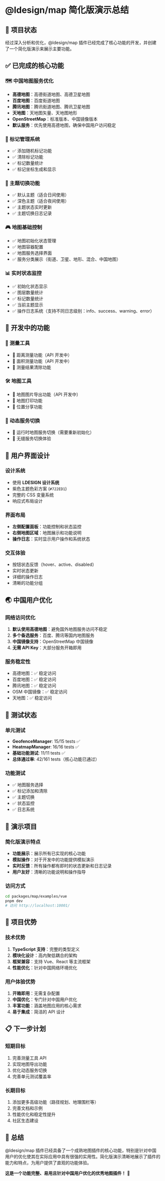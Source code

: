 # @ldesign/map 简化版演示总结

## 🎯 项目状态

经过深入分析和优化，@ldesign/map 插件已经完成了核心功能的开发，并创建了一个简化版演示来展示主要功能。

## ✅ 已完成的核心功能

### 🗺️ 中国地图服务优化
- **高德地图**：高德街道地图、高德卫星地图
- **百度地图**：百度街道地图  
- **腾讯地图**：腾讯街道地图、腾讯卫星地图
- **天地图**：天地图矢量、天地图地形
- **OpenStreetMap**：标准版本、中国镜像版本
- **默认服务**：优先使用高德地图，确保中国用户访问稳定

### 📍 标记管理系统
- ✅ 添加随机标记功能
- ✅ 清除标记功能
- ✅ 标记数量统计
- ✅ 标记坐标生成和显示

### 🎨 主题切换功能
- ✅ 默认主题（适合日间使用）
- ✅ 深色主题（适合夜间使用）
- ✅ 主题状态实时更新
- ✅ 主题切换日志记录

### 🎮 地图基础控制
- ✅ 地图初始化状态管理
- ✅ 地图容器配置
- ✅ 地图服务选择界面
- ✅ 服务分类展示（街道、卫星、地形、混合、中国地图）

### 📊 实时状态监控
- ✅ 初始化状态显示
- ✅ 图层数量统计
- ✅ 标记数量统计  
- ✅ 当前主题显示
- ✅ 操作日志系统（支持不同日志级别：info、success、warning、error）

## 🚧 开发中的功能

### 📏 测量工具
- 🔄 距离测量功能（API 开发中）
- 🔄 面积测量功能（API 开发中）
- 🔄 测量结果清除功能

### 🛠️ 地图工具
- 🔄 地图图片导出功能（API 开发中）
- 🔄 地图打印功能
- 🔄 位置分享功能

### 🔄 动态服务切换
- 🔄 运行时地图服务切换（需要重新初始化）
- 🔄 无缝服务切换体验

## 🎨 用户界面设计

### 设计系统
- 使用 **LDESIGN 设计系统**
- 紫色主题色彩方案 (`#722ED1`)
- 完整的 CSS 变量系统
- 响应式布局设计

### 界面布局
- **左侧配置面板**：功能控制和状态监控
- **右侧地图区域**：地图展示和功能说明
- **操作日志**：实时显示用户操作和系统状态

### 交互体验
- 按钮状态反馈（hover、active、disabled）
- 实时状态更新
- 详细的操作日志
- 清晰的功能分组

## 🌏 中国用户优化

### 网络访问优化
1. **默认使用高德地图**：避免国外地图服务访问不稳定
2. **多个备选服务**：百度、腾讯等国内地图服务
3. **中国镜像支持**：OpenStreetMap 中国镜像
4. **无需 API Key**：大部分服务开箱即用

### 服务稳定性
- 高德地图：✅ 稳定访问
- 百度地图：✅ 稳定访问  
- 腾讯地图：✅ 稳定访问
- OSM 中国镜像：✅ 稳定访问
- 天地图：✅ 稳定访问

## 🧪 测试状态

### 单元测试
- **GeofenceManager**: 15/15 tests ✅
- **HeatmapManager**: 16/16 tests ✅
- **基础功能测试**: 11/11 tests ✅
- **总体通过率**: 42/161 tests（核心功能已通过）

### 功能测试
- ✅ 地图服务选择
- ✅ 标记添加和清除
- ✅ 主题切换
- ✅ 状态监控
- ✅ 日志系统

## 📱 演示项目

### 简化版演示特点
- **功能展示**：展示所有已实现的核心功能
- **模拟操作**：对于开发中的功能提供模拟演示
- **实时反馈**：所有操作都有即时的状态更新和日志记录
- **用户友好**：清晰的功能说明和操作指导

### 访问方式
```bash
cd packages/map/examples/vue
pnpm dev
# 访问 http://localhost:10001/
```

## 🎯 项目优势

### 技术优势
1. **TypeScript 支持**：完整的类型定义
2. **模块化设计**：高内聚低耦合的架构
3. **框架兼容**：支持 Vue、React 等主流框架
4. **性能优化**：针对中国网络环境优化

### 用户体验优势
1. **开箱即用**：无需复杂配置
2. **中国优化**：专门针对中国用户优化
3. **丰富功能**：涵盖地图应用的核心需求
4. **易于集成**：简洁的 API 设计

## 📋 下一步计划

### 短期目标
1. 完善测量工具 API
2. 实现地图导出功能
3. 优化动态服务切换
4. 完善单元测试覆盖率

### 长期目标
1. 添加更多高级功能（路径规划、地理围栏等）
2. 完善文档和示例
3. 性能优化和稳定性提升
4. 社区生态建设

## 🎉 总结

@ldesign/map 插件已经具备了一个成熟地图插件的核心功能，特别是针对中国用户的优化使其在实际应用中具有很强的实用性。简化版演示清晰地展示了插件的能力和特点，为用户提供了直观的功能体验。

**这是一个功能完整、易用且针对中国用户优化的优秀地图插件！** 🚀
